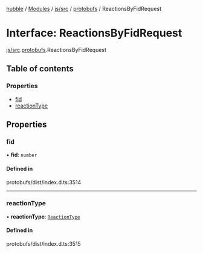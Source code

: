 [hubble](../README.md) / [Modules](../modules.md) / [js/src](../modules/js_src.md) / [protobufs](../modules/js_src.protobufs.md) / ReactionsByFidRequest

# Interface: ReactionsByFidRequest

[js/src](../modules/js_src.md).[protobufs](../modules/js_src.protobufs.md).ReactionsByFidRequest

## Table of contents

### Properties

- [fid](js_src.protobufs.ReactionsByFidRequest.md#fid)
- [reactionType](js_src.protobufs.ReactionsByFidRequest.md#reactiontype)

## Properties

### fid

• **fid**: `number`

#### Defined in

protobufs/dist/index.d.ts:3514

___

### reactionType

• **reactionType**: [`ReactionType`](../enums/js_src.protobufs.ReactionType.md)

#### Defined in

protobufs/dist/index.d.ts:3515
